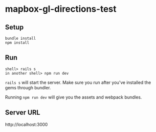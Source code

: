# mapbox-gl-directions-test

## Setup
    bundle install
    npm install


## Run
    shell> rails s
    in another shell> npm run dev

`rails s` will start the server.  Make sure you run after you've installed the gems through bundler.

Running `npm run dev` will give you the assets and webpack bundles.

## Server URL

http://localhost:3000


